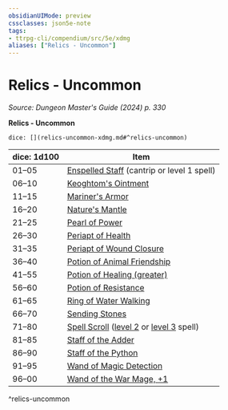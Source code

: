```yaml
---
obsidianUIMode: preview
cssclasses: json5e-note
tags:
- ttrpg-cli/compendium/src/5e/xdmg
aliases: ["Relics - Uncommon"]
---
```

# Relics - Uncommon
*Source: Dungeon Master's Guide (2024) p. 330* 

**Relics - Uncommon**

`dice: [](relics-uncommon-xdmg.md#^relics-uncommon)`

| dice: 1d100 | Item |
|-------------|------|
| 01–05 | [Enspelled Staff](3-Compendium/items/enspelled-staff-xdmg.md) (cantrip or level 1 spell) |
| 06–10 | [Keoghtom's Ointment](3-Compendium/items/keoghtoms-ointment-xdmg.md) |
| 11–15 | [Mariner's Armor](3-Compendium/items/mariners-armor-xdmg.md) |
| 16–20 | [Nature's Mantle](3-Compendium/items/natures-mantle-xdmg.md) |
| 21–25 | [Pearl of Power](3-Compendium/items/pearl-of-power-xdmg.md) |
| 26–30 | [Periapt of Health](3-Compendium/items/periapt-of-health-xdmg.md) |
| 31–35 | [Periapt of Wound Closure](3-Compendium/items/periapt-of-wound-closure-xdmg.md) |
| 36–40 | [Potion of Animal Friendship](3-Compendium/items/potion-of-animal-friendship-xdmg.md) |
| 41–55 | [Potion of Healing (greater)](3-Compendium/items/potion-of-greater-healing-xdmg.md) |
| 56–60 | [Potion of Resistance](3-Compendium/items/potion-of-resistance-xdmg.md) |
| 61–65 | [Ring of Water Walking](3-Compendium/items/ring-of-water-walking-xdmg.md) |
| 66–70 | [Sending Stones](3-Compendium/items/sending-stones-xdmg.md) |
| 71–80 | [Spell Scroll](3-Compendium/items/spell-scroll-xdmg.md) ([level 2](3-Compendium/items/spell-scroll-level-2-xdmg.md) or [level 3](3-Compendium/items/spell-scroll-level-3-xdmg.md) spell) |
| 81–85 | [Staff of the Adder](3-Compendium/items/staff-of-the-adder-xdmg.md) |
| 86–90 | [Staff of the Python](3-Compendium/items/staff-of-the-python-xdmg.md) |
| 91–95 | [Wand of Magic Detection](3-Compendium/items/wand-of-magic-detection-xdmg.md) |
| 96–00 | [Wand of the War Mage, +1](3-Compendium/items/1-wand-of-the-war-mage-xdmg.md) |
^relics-uncommon